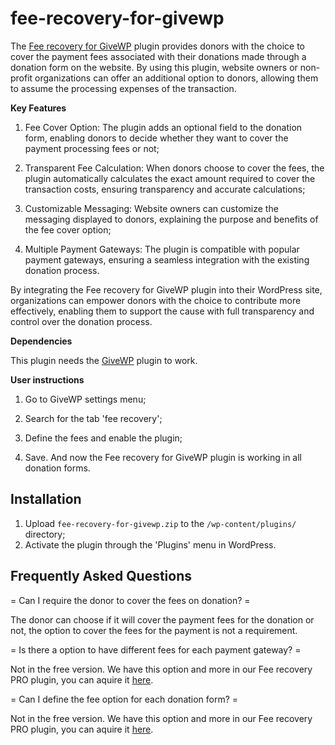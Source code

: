 # fee-recovery-for-givewp

The [Fee recovery for GiveWP](https://www.linknacional.com/wordpress/) plugin provides donors with the choice to cover the payment fees associated with their donations made through a donation form on the website. By using this plugin, website owners or non-profit organizations can offer an additional option to donors, allowing them to assume the processing expenses of the transaction.

**Key Features**

1. Fee Cover Option: The plugin adds an optional field to the donation form, enabling donors to decide whether they want to cover the payment processing fees or not;

2. Transparent Fee Calculation: When donors choose to cover the fees, the plugin automatically calculates the exact amount required to cover the transaction costs, ensuring transparency and accurate calculations;

3. Customizable Messaging: Website owners can customize the messaging displayed to donors, explaining the purpose and benefits of the fee cover option;

4. Multiple Payment Gateways: The plugin is compatible with popular payment gateways, ensuring a seamless integration with the existing donation process.

By integrating the Fee recovery for GiveWP plugin into their WordPress site, organizations can empower donors with the choice to contribute more effectively, enabling them to support the cause with full transparency and control over the donation process.

**Dependencies**

This plugin needs the [GiveWP](https://wordpress.org/plugins/give/) plugin to work.

**User instructions**

1. Go to GiveWP settings menu;

2. Search for the tab 'fee recovery';

3. Define the fees and enable the plugin;

4. Save. And now the Fee recovery for GiveWP plugin is working in all donation forms.

## Installation

1. Upload `fee-recovery-for-givewp.zip` to the `/wp-content/plugins/` directory;
2. Activate the plugin through the 'Plugins' menu in WordPress.

## Frequently Asked Questions

= Can I require the donor to cover the fees on donation? =

The donor can choose if it will cover the payment fees for the donation or not, the option to cover the fees for the payment is not a requirement.

= Is there a option to have different fees for each payment gateway? =

Not in the free version. We have this option and more in our Fee recovery PRO plugin, you can aquire it [here](https://www.linknacional.com/contact/).

= Can I define the fee option for each donation form? =

Not in the free version.  We have this option and more in our Fee recovery PRO plugin, you can aquire it [here](https://www.linknacional.com/contact/).

